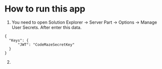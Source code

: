 # How to run this app
1. You need to open Solution Explorer -> Server Part -> Options -> Manage User Secrets. After enter this data.
```
{
  "Keys": {
      "JWT": "CodeMazeSecretKey"
  }
}
```
2.
